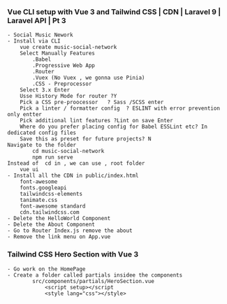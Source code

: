 ### Vue CLI setup with Vue 3 and Tailwind CSS | CDN | Laravel 9 | Laravel API | Pt 3
    - Social Music Nework 
    - Install via CLI 
        vue create music-social-network  
        Select Manually Features
            .Babel
            .Progressive Web App
            .Router
            .Vuex (No Vuex , we gonna use Pinia)
            .CSS - Preprocessor
        Select 3.x Enter
        Usse History Mode for router ?Y 
        Pick a CSS pre-proocessor   ? Sass /SCSS enter
        Pick a linter / formatter config  ? ESLINT with error prevention only entter
        Pick additional lint features ?Lint on save Enter
        Where do you prefer placing config for Babel ESSLint etc? In dedicated config files
        Save this as preset for future projects? N
    Navigate to the folder
            cd music-social-network
            npm run serve
    Instead of  cd in , we can use , root folder
        vue ui
    - Install all the CDN in public/index.html
        font-awesome
        fonts.googleapi
        tailwindcss-elements
        tanimate.css
        font-awesome standard
        cdn.tailwindcss.com
    - Delete the HelloWorld Component
    - Delete the About Component
    - Go to Router Index.js remove the about 
    - Remove the link menu on App.vue

### Tailwind CSS Hero Section with Vue 3
    - Go work on the HomePage 
    - Create a folder called partials insidee the components 
            src/components/partials/HeroSection.vue
                <script setup></script
                <style lang="css"></style>
    



